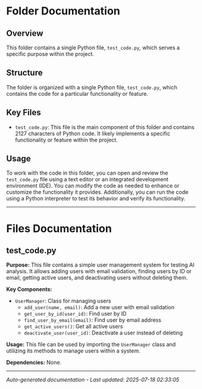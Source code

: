 # Folder Documentation

## Overview
This folder contains a single Python file, `test_code.py`, which serves a specific purpose within the project.

## Structure
The folder is organized with a single Python file, `test_code.py`, which contains the code for a particular functionality or feature.

## Key Files
- `test_code.py`: This file is the main component of this folder and contains 2127 characters of Python code. It likely implements a specific functionality or feature within the project.

## Usage
To work with the code in this folder, you can open and review the `test_code.py` file using a text editor or an integrated development environment (IDE). You can modify the code as needed to enhance or customize the functionality it provides. Additionally, you can run the code using a Python interpreter to test its behavior and verify its functionality.

---

# Files Documentation

## test_code.py

**Purpose:** This file contains a simple user management system for testing AI analysis. It allows adding users with email validation, finding users by ID or email, getting active users, and deactivating users without deleting them.

**Key Components:**
- `UserManager`: Class for managing users
  - `add_user(name, email)`: Add a new user with email validation
  - `get_user_by_id(user_id)`: Find user by ID
  - `find_user_by_email(email)`: Find user by email address
  - `get_active_users()`: Get all active users
  - `deactivate_user(user_id)`: Deactivate a user instead of deleting

**Usage:** This file can be used by importing the `UserManager` class and utilizing its methods to manage users within a system.

**Dependencies:** None.

---
*Auto-generated documentation - Last updated: 2025-07-18 02:33:05*
